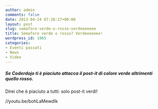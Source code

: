 ```yaml
---
author: admin
comments: false
date: 2013-04-24 07:28:17+00:00
layout: post
slug: semaforo-verde-o-rosso-verdeeeeeee
title: Semaforo verde o rosso? Verdeeeeeee!
wordpress_id: 1065
categories:
- Eventi passati
- News
- Video
---
```


##### Se Coderdojo ti è piaciuto attacca il post-it di colore verde altrimenti quello rosso.




##### 
Direi che è piaciuto a tutti: solo post-it verdi!




//youtu.be/bohLaMewdIk

